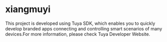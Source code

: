 # xiangmuyi
This project is developed using Tuya SDK, which enables you to quickly develop branded apps connecting and controlling smart scenarios of many devices.For more information, please check Tuya Developer Website.
